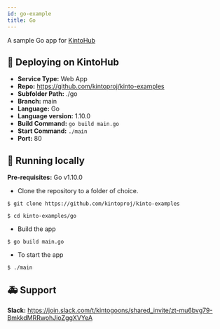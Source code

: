 ```yaml
---
id: go-example
title: Go
---
```


A sample Go app for [KintoHub](https://kintohub.com)

## :rocket: Deploying on KintoHub

- **Service Type:** Web App
- **Repo:** https://github.com/kintoproj/kinto-examples
- **Subfolder Path:** ./go
- **Branch:** main
- **Language:** Go
- **Language version:** 1.10.0
- **Build Command:** `go build main.go`
- **Start Command:** `./main`
- **Port:** 80

## :hammer: Running locally

**Pre-requisites:** Go v1.10.0

- Clone the repository to a folder of choice.

```
$ git clone https://github.com/kintoproj/kinto-examples

$ cd kinto-examples/go
```

- Build the app

```
$ go build main.go
```

- To start the app

```
$ ./main
```

## :ambulance: Support

**Slack:** https://join.slack.com/t/kintogoons/shared_invite/zt-mu6bvg79-BmkkdMRRwohJioZggXVYeA
